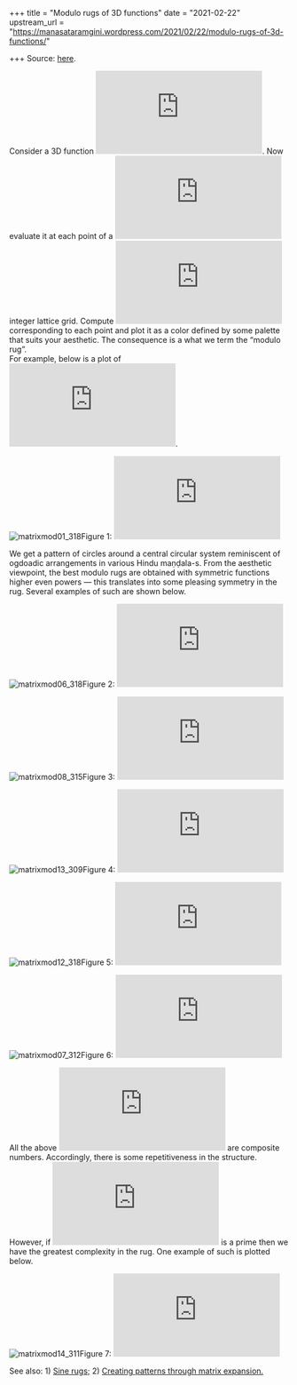 +++
title = "Modulo rugs of 3D functions"
date = "2021-02-22"
upstream_url = "https://manasataramgini.wordpress.com/2021/02/22/modulo-rugs-of-3d-functions/"

+++
Source: [here](https://manasataramgini.wordpress.com/2021/02/22/modulo-rugs-of-3d-functions/).

Consider a 3D function
![z=f(x,y)](https://s0.wp.com/latex.php?latex=z%3Df%28x%2Cy%29&bg=ffffff&fg=333333&s=0&c=20201002).
Now evaluate it at each point of a ![n \\times
n](https://s0.wp.com/latex.php?latex=n+%5Ctimes+n&bg=ffffff&fg=333333&s=0&c=20201002)
integer lattice grid. Compute ![z \\mod
n](https://s0.wp.com/latex.php?latex=z+%5Cmod+n&bg=ffffff&fg=333333&s=0&c=20201002)
corresponding to each point and plot it as a color defined by some
palette that suits your aesthetic. The consequence is a what we term the
“modulo rug”.  
For example, below is a plot of
![z=x^2+y^2](https://s0.wp.com/latex.php?latex=z%3Dx%5E2%2By%5E2&bg=ffffff&fg=333333&s=0&c=20201002).

![matrixmod01_318](https://manasataramgini.files.wordpress.com/2021/02/matrixmod01_318.png)Figure
1: ![z=x^2+y^2,
n=318](https://s0.wp.com/latex.php?latex=z%3Dx%5E2%2By%5E2%2C+n%3D318&bg=ffffff&fg=333333&s=0&c=20201002)

We get a pattern of circles around a central circular system reminiscent
of ogdoadic arrangements in various Hindu maṇḍala-s. From the aesthetic
viewpoint, the best modulo rugs are obtained with symmetric functions
higher even powers — this translates into some pleasing symmetry in the
rug. Several examples of such are shown below.

![matrixmod06_318](https://manasataramgini.files.wordpress.com/2021/02/matrixmod06_318.png)Figure
2: ![z=x^4-x^2-y^2+y^4,
n=318](https://s0.wp.com/latex.php?latex=z%3Dx%5E4-x%5E2-y%5E2%2By%5E4%2C+n%3D318&bg=ffffff&fg=333333&s=0&c=20201002)

![matrixmod08_315](https://manasataramgini.files.wordpress.com/2021/02/matrixmod08_315.png)Figure
3: ![z=x^4-x^2-y^2+y^4,
n=315](https://s0.wp.com/latex.php?latex=z%3Dx%5E4-x%5E2-y%5E2%2By%5E4%2C+n%3D315&bg=ffffff&fg=333333&s=0&c=20201002)

![matrixmod13_309](https://manasataramgini.files.wordpress.com/2021/02/matrixmod13_309.png)Figure
4: ![z= x^6-x^4-y^4+y^6,
n=309](https://s0.wp.com/latex.php?latex=z%3D+x%5E6-x%5E4-y%5E4%2By%5E6%2C+n%3D309&bg=ffffff&fg=333333&s=0&c=20201002)

![matrixmod12_318](https://manasataramgini.files.wordpress.com/2021/02/matrixmod12_318.png)Figure
5: ![z=x^6-x^2-y^2+y^6,
n=318](https://s0.wp.com/latex.php?latex=z%3Dx%5E6-x%5E2-y%5E2%2By%5E6%2C+n%3D318&bg=ffffff&fg=333333&s=0&c=20201002)

![matrixmod07_312](https://manasataramgini.files.wordpress.com/2021/02/matrixmod07_312.png)Figure
6: ![z=x^4-x^2+y^2-y^4,
n=310](https://s0.wp.com/latex.php?latex=z%3Dx%5E4-x%5E2%2By%5E2-y%5E4%2C+n%3D310&bg=ffffff&fg=333333&s=0&c=20201002)

All the above
![n](https://s0.wp.com/latex.php?latex=n&bg=ffffff&fg=333333&s=0&c=20201002)
are composite numbers. Accordingly, there is some repetitiveness in the
structure. However, if
![n](https://s0.wp.com/latex.php?latex=n&bg=ffffff&fg=333333&s=0&c=20201002)
is a prime then we have the greatest complexity in the rug. One example
of such is plotted below.

![matrixmod14_311](https://manasataramgini.files.wordpress.com/2021/02/matrixmod14_311.png)Figure
7: ![z=x^6-x^4+x^2+y^2-y^4+y^6,
n=311](https://s0.wp.com/latex.php?latex=z%3Dx%5E6-x%5E4%2Bx%5E2%2By%5E2-y%5E4%2By%5E6%2C+n%3D311&bg=ffffff&fg=333333&s=0&c=20201002)

See also: 1) [Sine
rugs;](https://manasataramgini.wordpress.com/2017/05/27/sine-rugs/) 2)
[Creating patterns through matrix
expansion.](https://manasataramgini.wordpress.com/2019/01/27/creating-patterns-through-matrix-expansion/)
